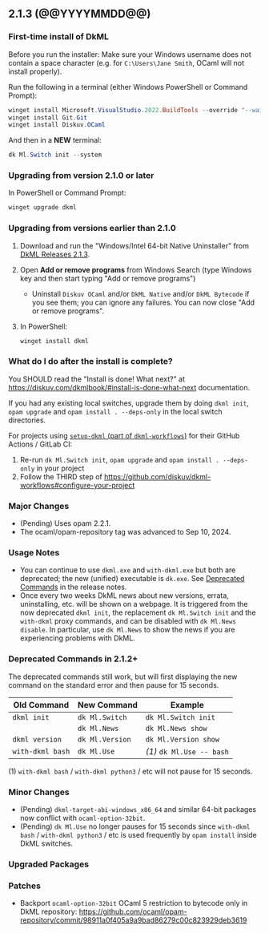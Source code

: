 ## 2.1.3 (@@YYYYMMDD@@)

### First-time install of DkML

Before you run the installer: Make sure your Windows username does not contain a space character (e.g. for `C:\Users\Jane Smith`, OCaml will not install properly).

Run the following in a terminal (either Windows PowerShell or Command Prompt):

```powershell
winget install Microsoft.VisualStudio.2022.BuildTools --override "--wait --passive --installPath C:\VS17 --addProductLang En-us --add Microsoft.VisualStudio.Workload.VCTools --add Microsoft.VisualStudio.Component.VC.14.38.17.8.x86.x64 --includeRecommended"
winget install Git.Git
winget install Diskuv.OCaml
```

And then in a **NEW** terminal:

```powershell
dk Ml.Switch init --system
```

### Upgrading from version 2.1.0 or later

In PowerShell or Command Prompt:

```powershell
winget upgrade dkml
```

### Upgrading from versions earlier than 2.1.0

1. Download and run the "Windows/Intel 64-bit Native Uninstaller" from [DkML Releases 2.1.3](https://gitlab.com/dkml/distributions/dkml/-/releases/2.1.3).
2. Open **Add or remove programs** from Windows Search (type Windows key and then start typing "Add or remove programs")
   * Uninstall `Diskuv OCaml` and/or `DkML Native` and/or `DkML Bytecode` if you see them; you can ignore any failures. You can now close "Add or remove programs".
3. In PowerShell:

   ```powershell
   winget install dkml
   ```

### What do I do after the install is complete?

You SHOULD read the "Install is done! What next?" at <https://diskuv.com/dkmlbook/#install-is-done-what-next> documentation.

If you had any existing local switches, upgrade them by doing `dkml init`, `opam upgrade` and `opam install . --deps-only` in the local switch directories.

For projects using [`setup-dkml` (part of  `dkml-workflows`)](https://github.com/diskuv/dkml-workflows#dkml-workflows)
for their GitHub Actions / GitLab CI:

1. Re-run `dk Ml.Switch init`, `opam upgrade` and `opam install . --deps-only` in your project
2. Follow the THIRD step of <https://github.com/diskuv/dkml-workflows#configure-your-project>

### Major Changes

* (Pending) Uses opam 2.2.1.
* The ocaml/opam-repository tag was advanced to Sep 10, 2024.

### Usage Notes

* You can continue to use `dkml.exe` and `with-dkml.exe` but both are deprecated; the new (unified) executable is `dk.exe`. See [Deprecated Commands](#deprecated-commands-in-212) in the release notes.
* Once every two weeks DkML news about new versions, errata, uninstalling, etc. will be shown on a webpage. It is triggered from the now deprecated `dkml init`, the replacement `dk Ml.Switch init` and the `with-dkml` proxy commands, and can be disabled with `dk Ml.News disable`. In particular, use `dk Ml.News` to show the news if you are experiencing problems with DkML.

### Deprecated Commands in 2.1.2+

The deprecated commands still work, but will first displaying the new command on the standard error and then pause for 15 seconds.

| Old Command      | New Command     | Example                   |
| ---------------- | --------------- | ------------------------- |
| `dkml init`      | `dk Ml.Switch`  | `dk Ml.Switch init`       |
|                  | `dk Ml.News`    | `dk Ml.News show`         |
| `dkml version`   | `dk Ml.Version` | `dk Ml.Version show`      |
| `with-dkml bash` | `dk Ml.Use`     | *(1)* `dk Ml.Use -- bash` |

(1)  `with-dkml bash` / `with-dkml python3` / etc will not pause for 15 seconds.

### Minor Changes

* (Pending) `dkml-target-abi-windows_x86_64` and similar 64-bit packages now conflict with `ocaml-option-32bit`.
* (Pending) `dk Ml.Use` no longer pauses for 15 seconds since `with-dkml bash` / `with-dkml python3` / etc is used frequently by `opam install` inside DkML switches.

### Upgraded Packages

### Patches

* Backport `ocaml-option-32bit` OCaml 5 restriction to bytecode only in DkML repository: <https://github.com/ocaml/opam-repository/commit/98911a0f405a9a9bad86279c00c823929deb3619>

